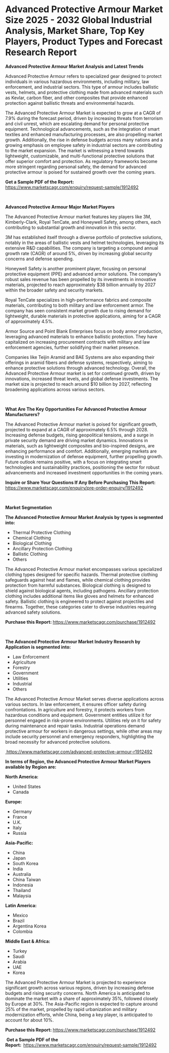 <p><h1>Advanced Protective Armour Market Size 2025 - 2032 Global Industrial Analysis, Market Share, Top Key Players, Product Types and Forecast Research Report</h1></p><p><strong>Advanced Protective Armour Market Analysis and Latest Trends</strong></p>
<p><p>Advanced Protective Armour refers to specialized gear designed to protect individuals in various hazardous environments, including military, law enforcement, and industrial sectors. This type of armour includes ballistic vests, helmets, and protective clothing made from advanced materials such as Kevlar, carbon fiber, and other composites that provide enhanced protection against ballistic threats and environmental hazards.</p><p>The Advanced Protective Armour Market is expected to grow at a CAGR of 7.9% during the forecast period, driven by increasing threats from terrorism and civil unrest, which are escalating demand for personal protective equipment. Technological advancements, such as the integration of smart textiles and enhanced manufacturing processes, are also propelling market growth. Additionally, the rise in defense budgets across many nations and a growing emphasis on employee safety in industrial sectors are contributing to the market expansion. The market is witnessing a trend towards lightweight, customizable, and multi-functional protective solutions that offer superior comfort and protection. As regulatory frameworks become more stringent regarding personal safety, the demand for advanced protective armour is poised for sustained growth over the coming years.</p></p>
<p><strong>Get a Sample PDF of the Report:&nbsp;</strong> <a href="https://www.marketscagr.com/enquiry/request-sample/1912492?utm_campaign=2935&utm_medium=2&utm_source=Github&utm_content=ia&utm_term=12042025&utm_id=advanced-protective-armour">https://www.marketscagr.com/enquiry/request-sample/1912492</a></p>
<p>&nbsp;</p>
<p><strong>Advanced Protective Armour Major Market Players</strong></p>
<p><p>The Advanced Protective Armour market features key players like 3M, Kimberly-Clark, Royal TenCate, and Honeywell Safety, among others, each contributing to substantial growth and innovation in this sector. </p><p>3M has established itself through a diverse portfolio of protective solutions, notably in the areas of ballistic vests and helmet technologies, leveraging its extensive R&D capabilities. The company is targeting a compound annual growth rate (CAGR) of around 5%, driven by increasing global security concerns and defense spending.</p><p>Honeywell Safety is another prominent player, focusing on personal protective equipment (PPE) and advanced armor solutions. The company’s robust sales revenue has been propelled by its investments in innovative materials, projected to reach approximately $38 billion annually by 2027 within the broader safety and security markets.</p><p>Royal TenCate specializes in high-performance fabrics and composite materials, contributing to both military and law enforcement armor. The company has seen consistent market growth due to rising demand for lightweight, durable materials in protective applications, aiming for a CAGR of approximately 4.5%.</p><p>Armor Source and Point Blank Enterprises focus on body armor production, leveraging advanced materials to enhance ballistic protection. They have capitalized on increasing procurement contracts with military and law enforcement agencies, further solidifying their market presence.</p><p>Companies like Teijin Aramid and BAE Systems are also expanding their offerings in aramid fibers and defense systems, respectively, aiming to enhance protective solutions through advanced technology. Overall, the Advanced Protective Armour market is set for continued growth, driven by innovations, increased threat levels, and global defense investments. The market size is projected to reach around $10 billion by 2027, reflecting broadening applications across various sectors.</p></p>
<p>&nbsp;</p>
<p><strong>What Are The Key Opportunities For Advanced Protective Armour Manufacturers?</strong></p>
<p><p>The Advanced Protective Armour market is poised for significant growth, projected to expand at a CAGR of approximately 6.5% through 2028. Increasing defense budgets, rising geopolitical tensions, and a surge in private security demand are driving market dynamics. Innovations in materials, such as lightweight composites and bio-inspired designs, are enhancing performance and comfort. Additionally, emerging markets are investing in modernization of defense equipment, further propelling growth. Future outlook remains positive, with a focus on integrating smart technologies and sustainability practices, positioning the sector for robust advancements and increased investment opportunities in the coming years.</p></p>
<p><strong>Inquire or Share Your Questions If Any Before Purchasing This Report:</strong> <a href="https://www.marketscagr.com/enquiry/pre-order-enquiry/1912492?utm_campaign=2935&utm_medium=2&utm_source=Github&utm_content=ia&utm_term=12042025&utm_id=advanced-protective-armour">https://www.marketscagr.com/enquiry/pre-order-enquiry/1912492</a></p>
<p>&nbsp;</p>
<p><strong>Market Segmentation</strong></p>
<p><strong>The Advanced Protective Armour Market Analysis by types is segmented into:</strong></p>
<p><ul><li>Thermal Protective Clothing</li><li>Chemical Clothing</li><li>Biological Clothing</li><li>Ancillary Protection Clothing</li><li>Ballistic Clothing</li><li>Others</li></ul></p>
<p><p>The Advanced Protective Armour market encompasses various specialized clothing types designed for specific hazards. Thermal protective clothing safeguards against heat and flames, while chemical clothing provides protection from harmful substances. Biological clothing is designed to shield against biological agents, including pathogens. Ancillary protection clothing includes additional items like gloves and helmets for enhanced safety. Ballistic clothing is engineered to protect against projectiles and firearms. Together, these categories cater to diverse industries requiring advanced safety solutions.</p></p>
<p><strong>Purchase this Report:&nbsp;</strong><a href="https://www.marketscagr.com/purchase/1912492?utm_campaign=2935&utm_medium=2&utm_source=Github&utm_content=ia&utm_term=12042025&utm_id=advanced-protective-armour">https://www.marketscagr.com/purchase/1912492</a></p>
<p>&nbsp;</p>
<p><strong>The Advanced Protective Armour Market Industry Research by Application is segmented into:</strong></p>
<p><ul><li>Law Enforcement</li><li>Agriculture</li><li>Forestry</li><li>Government</li><li>Utilities</li><li>Industrial</li><li>Others</li></ul></p>
<p><p>The Advanced Protective Armour Market serves diverse applications across various sectors. In law enforcement, it ensures officer safety during confrontations. In agriculture and forestry, it protects workers from hazardous conditions and equipment. Government entities utilize it for personnel engaged in risk-prone environments. Utilities rely on it for safety during maintenance and repair tasks. Industrial operations demand protective armour for workers in dangerous settings, while other areas may include security personnel and emergency responders, highlighting the broad necessity for advanced protective solutions.</p></p>
<p><a href="https://www.marketscagr.com/advanced-protective-armour-r1912492?utm_campaign=2935&utm_medium=2&utm_source=Github&utm_content=ia&utm_term=12042025&utm_id=advanced-protective-armour">&nbsp;https://www.marketscagr.com/advanced-protective-armour-r1912492</a></p>
<p><strong>In terms of Region, the Advanced Protective Armour Market Players available by Region are:</strong></p>
<p>
    <p> <strong> North America: </strong>
        <ul>
            <li>United States</li>
            <li>Canada</li>
        </ul>
        </p> 
    <p> <strong> Europe: </strong>
        <ul>
            <li>Germany</li>
            <li>France</li>
            <li>U.K.</li>
            <li>Italy</li>
            <li>Russia</li>
        </ul>
        </p> 
    <p> <strong> Asia-Pacific: </strong>
        <ul>
            <li>China</li>
            <li>Japan</li>
            <li>South Korea</li>
            <li>India</li>
            <li>Australia</li>
            <li>China Taiwan</li>
            <li>Indonesia</li>
            <li>Thailand</li>
            <li>Malaysia</li>
        </ul>
        </p> 
    <p> <strong> Latin America: </strong>
        <ul>
            <li>Mexico</li>
            <li>Brazil</li>
            <li>Argentina Korea</li>
            <li>Colombia</li>
        </ul>
        </p> 
    <p> <strong> Middle East & Africa: </strong>
        <ul>
            <li>Turkey</li>
            <li>Saudi</li>
            <li>Arabia</li>
            <li>UAE</li>
            <li>Korea</li>
        </ul>
    </p>
    </p>
<p><p>The Advanced Protective Armour Market is projected to experience significant growth across various regions, driven by increasing defense budgets and rising security concerns. North America is anticipated to dominate the market with a share of approximately 35%, followed closely by Europe at 30%. The Asia-Pacific region is expected to capture around 25% of the market, propelled by rapid urbanization and military modernization efforts, while China, being a key player, is anticipated to account for about 10%.</p></p>
<p><strong>Purchase this Report: </strong><a href="https://www.marketscagr.com/purchase/1912492?utm_campaign=2935&utm_medium=2&utm_source=Github&utm_content=ia&utm_term=12042025&utm_id=advanced-protective-armour">https://www.marketscagr.com/purchase/1912492</a></p>
<p>&nbsp;<strong>Get a Sample PDF of the Report:&nbsp;&nbsp;</strong><a href="https://www.marketscagr.com/enquiry/request-sample/1912492?utm_campaign=2935&utm_medium=2&utm_source=Github&utm_content=ia&utm_term=12042025&utm_id=advanced-protective-armour">https://www.marketscagr.com/enquiry/request-sample/1912492</a></p>
<p><strong></strong></p>
<p><p></p><p></p><p></p></p>